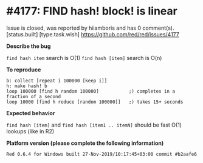 
#4177: FIND hash! block! is linear
================================================================================
Issue is closed, was reported by hiiamboris and has 0 comment(s).
[status.built] [type.task.wish]
<https://github.com/red/red/issues/4177>

**Describe the bug**

`find hash item` search is O(1)
`find hash [item]` search is O(n)

**To reproduce**
```
b: collect [repeat i 100000 [keep i]]
h: make hash! b
loop 100000 [find h random 100000]           ;) completes in a fraction of a second
loop 10000 [find h reduce [random 100000]]   ;) takes 15+ seconds
```

**Expected behavior**

`find hash [item]` and `find hash [item1 .. itemN]` should be fast O(1) lookups (like in R2)

**Platform version (please complete the following information)**
```
Red 0.6.4 for Windows built 27-Nov-2019/10:17:45+03:00 commit #b2aafe6
```



